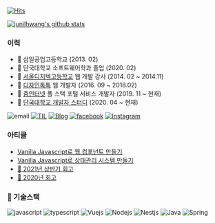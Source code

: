 [![Hits](https://hits.seeyoufarm.com/api/count/incr/badge.svg?url=https%3A%2F%2Fgithub.com%2Fjunilhwang)](https://hits.seeyoufarm.com)

[![junilhwang's github stats](https://github-readme-stats.vercel.app/api?username=junilhwang)](https://github.com/junilhwang)

### 이력

- :school: 삼일공업고등학교 (2013. 02)
- :school: 단국대학교 소프트웨어학과 졸업 (2020. 02)
- :office: [서울디지텍고등학교](http://home.sdh.hs.kr/index.do) 웹 개발 강사 (2014. 02 ~ 2014.11)
- :office: [디자인톡톡](http://designtalktalk.com/home/) 웹 개발자 (2016. 09 ~ 2018.02)
- :office: [줌인터넷](https://zuminternet.com/) 풀 스택 포털 서비스 개발자 (2019. 11 ~ 현재)
- :trolleybus: [단국대학교 개발자 스터디](https://github.com/DKU-STUDY) (2020. 04 ~ 현재)

![email](https://img.shields.io/badge/junil.h@kakao.com-yellow?logo=messenger&logoColor=fff)
[![TIL](https://img.shields.io/badge/TIL-https://junilhwang.github.io/TIL/-%23333?labelColor=%23aaa)](https://junilhwang.github.io/TIL)
[![Blog](https://img.shields.io/badge/Blog-http%3A%2F%2Fjunil--hwang.com-%23333?labelColor=%23aaa)](http://junil-hwang.com)
[![facebook](https://img.shields.io/badge/facebook-1877f2?style=flat-square&logo=facebook&logoColor=white)](https://www.facebook.com/profile.php?id=100013271537671)
[![Instagram](https://img.shields.io/badge/instagram-E4405F?style=flat-square&logo=instagram&logoColor=white)](https://www.instagram.com/hwang_junil/?hl=ko)

### 아티클
- [Vanilla Javascript로 웹 컴포넌트 만들기](https://junilhwang.github.io/TIL/Javascript/Design/Vanilla-JS-Component/)
- [Vanilla Javascript로 상태관리 시스템 만들기](https://junilhwang.github.io/TIL/Javascript/Design/Vanilla-JS-Store/)
- [🚩 2021년 상반기 회고](https://junilhwang.github.io/TIL/Review/2021-year/01-First-Quarter/)
- [🚩 2020년 회고](https://junilhwang.github.io/TIL/Review/2020-year/end/)

### 🔭 기술스택

![javascript](https://img.shields.io/badge/Javascript-333)
![typescript](https://img.shields.io/badge/Typescript-333)
![Vuejs](https://img.shields.io/badge/Vuejs-4fc08d)
![Nodejs](https://img.shields.io/badge/Nodejs-43853d)
![Nestjs](https://img.shields.io/badge/Nestjs-ea2845)
![Java](https://img.shields.io/badge/Java-333)
![Spring](https://img.shields.io/badge/Spring-6db33f)
